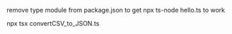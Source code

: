 remove type module from package.json to get npx ts-node hello.ts to work


npx tsx convertCSV_to_JSON.ts
